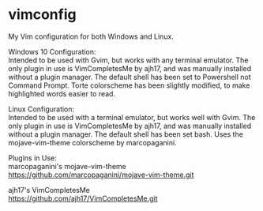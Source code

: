 # vimconfig
My Vim configuration for both Windows and Linux.

Windows 10 Configuration:\
Intended to be used with Gvim, but works with any terminal emulator. 
The only plugin in use is VimCompletesMe by ajh17, and was manually installed without a plugin manager.
The default shell has been set to Powershell not Command Prompt. 
Torte colorscheme has been slightly modified, to make highlighted words easier to read.

Linux Configuration:\
Intended to be used with a terminal emulator, but works well with Gvim.
The only plugin in use is VimCompletesMe by ajh17, and was manually installed without a plugin manager.
The default shell has been set bash.
Uses the mojave-vim-theme colorscheme by marcopaganini.

Plugins in Use:\
marcopaganini's mojave-vim-theme\
https://github.com/marcopaganini/mojave-vim-theme.git

ajh17's VimCompletesMe\
https://github.com/ajh17/VimCompletesMe.git

